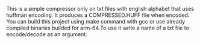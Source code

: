 This is a simple compressor only on txt files with english alphabet that uses huffman encoding. It produces a COMPRESSED.HUFF file when encoded. You can build this project using make command with gcc or
use already compiled binaries builded for arm-64.To use it write a name of a txt file to encode/decode as an argument.

